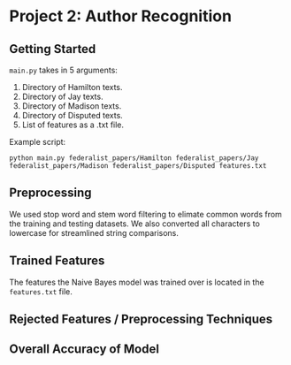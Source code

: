 # Project 2: Author Recognition

## Getting Started
`main.py` takes in 5 arguments:
1. Directory of Hamilton texts.
2. Directory of Jay texts.
3. Directory of Madison texts.
4. Directory of Disputed texts.
5. List of features as a .txt file.

Example script:
```
python main.py federalist_papers/Hamilton federalist_papers/Jay federalist_papers/Madison federalist_papers/Disputed features.txt
```

## Preprocessing
We used stop word and stem word filtering to elimate common words from the training and testing datasets.  We also converted all characters to lowercase for streamlined string comparisons.

## Trained Features
The features the Naive Bayes model was trained over is located in the `features.txt` file. 

## Rejected Features / Preprocessing Techniques


## Overall Accuracy of Model
